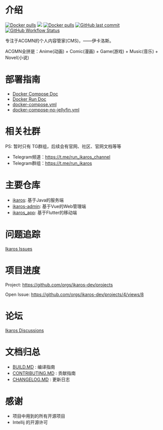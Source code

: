 # 介绍
<p align="left">
<a href="https://github.com/ikaros-dev/ikaros/stargazers"><img alt="Docker pulls" src="https://img.shields.io/github/stars/ikaros-dev/ikaros.svg?style=flat-square&label=Stars&logo=github" /></a>
<a href="https://github.com/ikaros-dev/ikaros/issues"><img src="https://img.shields.io/github/issues/ikaros-dev/ikaros?color=blue&style=flat-square"/></a>
<a href="https://hub.docker.com/r/liguohaocn/ikaros"><img alt="Docker pulls" src="https://img.shields.io/docker/pulls/liguohaocn/ikaros?style=flat-square" /></a>
<a href="https://github.com/ikaros-dev/ikaros/commits"><img alt="GitHub last commit" src="https://img.shields.io/github/last-commit/ikaros-dev/ikaros.svg?style=flat-square" /></a>
<a href="https://github.com/ikaros-dev/ikaros/actions"><img alt="GitHub Workflow Status" src="https://img.shields.io/github/workflow/status/ikaros-dev/ikaros/CI?style=flat-square" /></a>
<br />
</p>

专注于ACGMN的个人内容管家(CMS)，——伊卡洛斯。

ACGMN全拼是：Anime(动画) + Comic(漫画) + Game(游戏) + Music(音乐) + Novel(小说)

# 部署指南
- [Docker Compose Doc](docs/deploy/deploy-with-docker-compose.md)
- [Docker Run Doc](docs/deploy/deploy-with-docker-run.md)
- [docker-compose.yml](docs/deploy/docker-compose.yml)
- [docker-compose-no-jellyfin.yml](docs/deploy/docker-compose-no-jellyfin.yml)

# 相关社群
PS: 暂时只有 TG群组，后续会有官网、社区、官网文档等等
- Telegram频道：https://t.me/run_ikaros_channel
- Telegram群组：https://t.me/run_ikaros

# 主要仓库
- [ikaros](https://github.com/ikaros-dev/ikaros): 基于Java的服务端
- [ikaros-admin](https://github.com/ikaros-dev/ikaros-admin): 基于Vue的Web管理端
- [ikaros_app](https://github.com/ikaros-dev/ikaros_app): 基于Flutter的移动端

# 问题追踪
[Ikaros Issues](https://github.com/ikaros-dev/ikaros/issues)

# 项目进度
Project: https://github.com/orgs/ikaros-dev/projects

Open Issue: https://github.com/orgs/ikaros-dev/projects/4/views/8

# 论坛
[Ikaros Discussions](https://github.com/orgs/ikaros-dev/discussions)

# 文档归总
- [BUILD.MD](BUILD.MD) : 编译指南
- [CONTRIBUTING.MD](CONTRIBUTING.MD) : 贡献指南
- [CHANGELOG.MD](CHANGELOG.MD) : 更新日志

# 感谢
- 项目中用到的所有开源项目
- Intellij 的开源许可
